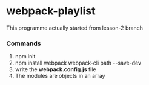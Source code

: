 # webpack-playlist

This programme actually started from lesson-2 branch

### Commands

1. npm init
2. npm install webpack webpack-cli path --save-dev
3. write the **webpack.config.js** file
4. The modules are objects in an array
